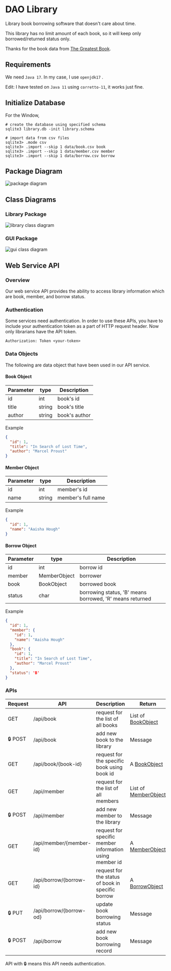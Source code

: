 # DAO Library

Library book borrowing software that doesn't care about time.

This library has no limit amount of each book, so it will keep only borrowed/returned status only.

Thanks for the book data from [The Greatest Book](https://thegreatestbooks.org/).

## Requirements
We need `Java 17`. In my case, I use `openjdk17`
.

Edit: I have tested on `Java 11` using `corretto-11`, it works just fine.

## Initialize Database
For the Window,
```
# create the database using specified schema
sqlite3 library.db -init library.schema

# import data from csv files
sqlite3> .mode csv
sqlite3> .import --skip 1 data/book.csv book
sqlite3> .import --skip 1 data/member.csv member
sqlite3> .import --skip 1 data/borrow.csv borrow
```

## Package Diagram

![package diagram](img/package-diagram.drawio.png)

## Class Diagrams

### Library Package

![library class diagram](img/class-diagram.drawio.png)

### GUI Package

![gui class diagram](img/gui-diagram.drawio.png)

## Web Service API

### Overview
Our web service API provides the ability to access library information which are book, member, and borrow status.

### Authentication
Some services need authentication. In order to use these APIs, you have to include your authentication token as a part of HTTP request header. Now only librarians have the API token.

```
Authorization: Token <your-token>
```

### Data Objects

The following are data object that have been used in our API service.

#### Book Object

| Parameter | type   | Description   |
|-----------|--------|---------------|
| id        | int    | book's id     |
| title     | string | book's title  |
| author    | string | book's author |  

Example
```json
{
  "id": 1,
  "title": "In Search of Lost Time",
  "author": "Marcel Proust"
}
```

#### Member Object

| Parameter | type   | Description        |
|-----------|--------|--------------------|
| id        | int    | member's id        |
| name      | string | member's full name |

Example
```json
{
  "id": 1,
  "name": "Aaisha Hough"
}
```

#### Borrow Object

| Parameter | type         | Description                                              |
|-----------|--------------|----------------------------------------------------------|
| id        | int          | borrow id                                                |
| member    | MemberObject | borrower                                                 |
| book      | BookObject   | borrowed book                                            |
| status    | char         | borrowing status, 'B' means borrowed, 'R' means returned |

Example
```json
{
  "id": 1,
  "member": {
    "id": 1,
    "name": "Aaisha Hough"
  },
  "book": {
    "id": 1,
    "title": "In Search of Lost Time",
    "author": "Marcel Proust"
  },
  "status": 'B'
}
```

### APIs

| Request        | API                     | Description                                              | Return                                 |
|----------------|-------------------------|----------------------------------------------------------|----------------------------------------|
| GET            | /api/book               | request for the list of all books                        | List of [BookObject](#book-object)     |
| &#128274; POST | /api/book               | add new book to the library                              | Message                                |
| GET            | /api/book/{book-id}     | request for the specific book using book id              | A [BookObject](#book-object)           |
| GET            | /api/member             | request for the list of all members                      | List of [MemberObject](#member-object) |
| &#128274; POST | /api/member             | add new member to the library                            | Message                                | 
| GET            | /api/member/{member-id} | request for specific member information using member id  | A [MemberObject](#member-object)       |
| GET            | /api/borrow/{borrow-id} | request for the status of book in specific borrow        | A [BorrowObject](#borrow-object)       |
| &#128274; PUT  | /api/borrow/{borrow-od} | update book borrowing status                             | Message                                |
| &#128274; POST | /api/borrow             | add new book borrowing record                            | Message                                |

API with &#128274; means this API needs authentication.
